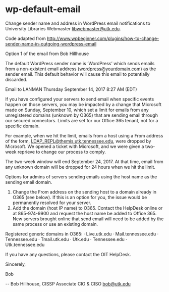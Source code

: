 # wp-default-email
Change sender name and address in WordPress email notifications to University Libraries Webmaster libwebmaster@utk.edu.

Code adapted from http://www.wpbeginner.com/plugins/how-to-change-sender-name-in-outgoing-wordpress-email

Option 1 of the email from Bob Hillhouse

The default WordPress sender name is ‘WordPress’ which sends emails from a non-existent email address (wordpress@yourdomain.com) as the sender email. This default behavior will cause this email to potentially discarded.

Email to LANMAN Thursday September 14, 2017 8:27 AM (EDT)

If you have configured your servers to send email when specific events happen on those servers, you may be impacted by a change that Microsoft made on Sunday, September 10, which set a limit for emails from any unregistered domains (unknown by O365) that are sending email through our secured connectors.  Limits are set for our Office 365 tenant, not for a specific domain.
 
For example, when we hit the limit, emails from a host using a From address of the form, LDAP_REPL@themis.utk.tennessee.edu, were dropped by Microsoft. We opened a ticket with Microsoft, and we were given a two-week reprieve to change our process to comply.
 
The two-week window will end September 24, 2017. At that time, email from any unknown domain will be dropped for 24 hours when we hit the limit. 
 
Options for admins of servers sending emails using the host name as the sending email domain. 
1.  Change the From address on the sending host to a domain already in O365 (see below).
If this is an option for you, the issue would be permanently resolved for your server.
2.  Add the domain (host IP name) to O365.
Contact the HelpDesk online or at 865-974-9900 and request the host name be added to Office 365.
New servers brought online that send email will need to be added by the same process or use an existing domain.
 
Registered generic domains in O365:
·        Live.utk.edu
·        Mail.tennessee.edu
·        Tennessee.edu
·        Tmail.utk.edu
·        Utk.edu
·        Tennessee.edu
·        Utk.tennessee.edu
 
If you have any questions, please contact the OIT HelpDesk.
 
Sincerely,
 
Bob
 
 
-- 
Bob Hillhouse, CISSP
Associate CIO & CISO
bob@utk.edu
